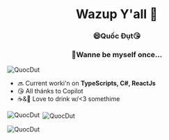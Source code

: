 <h1 align='center'>Wazup Y'all 👋 </h1>
 <h3 align='center'>😄Quốc Đụt😘</h3>
 <h3 align='center'>🏅Wanne be myself once...</h3>
<p align="left"> <img src="https://komarev.com/ghpvc/?username=QuocDut&label=Profile%20views&color=0e75b6&style=flat" alt="QuocDut" /> </p>

- 🔜 Current worki'n on **TypeScripts, C#, ReactJs**
- 😘 All thánks to Copilot 
- ☕&🍻 Love to drink w/<3 somethime

<p><img align="left" src="https://github-readme-stats.vercel.app/api/top-langs?username=QuocDut&show_icons=true&locale=en&layout=compact" alt="QuocDut" /></p>

<p>&nbsp;<img align="center" src="https://github-readme-stats.vercel.app/api?username=QuocDut&show_icons=true&locale=en" alt="QuocDut" /></p>

<p><img align="center" src="https://github-readme-streak-stats.herokuapp.com/?user=QuocDut&" alt="QuocDut" /></p>
